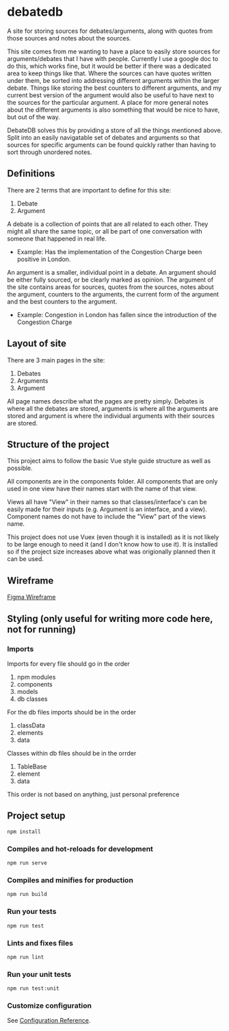 # debatedb

A site for storing sources for debates/arguments, along with quotes from those sources and notes about the sources.

This site comes from me wanting to have a place to easily store sources for arguments/debates that I have with people. Currently I use a google doc to do this, which works fine, but it would be better if there was a dedicated area to keep things like that. Where the sources can have quotes written under them, be sorted into addressing different arguments within the larger debate. Things like storing the best counters to different arguments, and my current best version of the argument would also be useful to have next to the sources for the particular argument. A place for more general notes about the different arguments is also something that would be nice to have, but out of the way.

DebateDB solves this by providing a store of all the things mentioned above. Split into an easily navigatable set of debates and arguments so that sources for specific arguments can be found quickly rather than having to sort through unordered notes.

## Definitions

There are 2 terms that are important to define for this site:

1. Debate
2. Argument

A debate is a collection of points that are all related to each other. They might all share the same topic, or all be part of one conversation with someone that happened in real life.

- Example: Has the implementation of the Congestion Charge been positive in London.

An argument is a smaller, individual point in a debate. An argument should be either fully sourced, or be clearly marked as opinion. The argument of the site contains areas for sources, quotes from the sources, notes about the argument, counters to the arguments, the current form of the argument and the best counters to the argument.

- Example: Congestion in London has fallen since the introduction of the Congestion Charge

## Layout of site

There are 3 main pages in the site:

1. Debates
2. Arguments
3. Argument

All page names describe what the pages are pretty simply. Debates is where all the debates are stored, arguments is where all the arguments are stored and argument is where the individual arguments with their sources are stored.

## Structure of the project

This project aims to follow the basic Vue style guide structure as well as possible.

All components are in the components folder. All components that are only used in one view have their names start with the name of that view.

Views all have "View" in their names so that classes/interface's can be easily made for their inputs (e.g. Argument is an interface, and a view). Component names do not have to include the "View" part of the views name.

This project does not use Vuex (even though it is installed) as it is not likely to be large enough to need it (and I don't know how to use it). It is installed so if the project size increases above what was origionally planned then it can be used.

## Wireframe

[Figma Wireframe](https://www.figma.com/file/lWJPKDVdjEZZ3aHXpxvZwk/DebateDB?node-id=4%3A84)

## Styling (only useful for writing more code here, not for running)

### Imports

Imports for every file should go in the order

1. npm modules
2. components
3. models
4. db classes

For the db files imports should be in the order

1. classData
2. elements
3. data

Classes within db files should be in the orrder

1. TableBase
2. element
3. data

This order is not based on anything, just personal preference

## Project setup

```
npm install
```

### Compiles and hot-reloads for development

```
npm run serve
```

### Compiles and minifies for production

```
npm run build
```

### Run your tests

```
npm run test
```

### Lints and fixes files

```
npm run lint
```

### Run your unit tests

```
npm run test:unit
```

### Customize configuration

See [Configuration Reference](https://cli.vuejs.org/config/).
